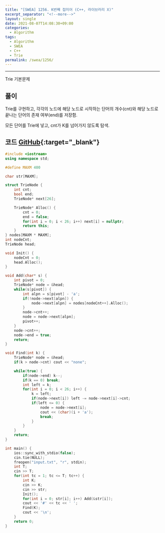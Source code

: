 ```yaml
---
title: "[SWEA] 1256. K번째 접미어 (C++, 라이브러리 X)"
excerpt_separator: "<!--more-->"
layout: single
date: 2021-08-07T14:08:30+09:00
categories:
  - Algorithm
tags:
  - Algorithm
  - SWEA
  - C++
  - Trie
permalink: /swea/1256/
---
```

---

Trie 기본문제

## 풀이

Trie를 구현하고, 각각의 노드에 해당 노드로 시작하는 단어의 개수(cnt)와 해당 노드로 끝나는 단어의 존재 여부(end)를 저장함.

모든 단어를 Trie에 넣고, cnt가 K를 넘어가지 않도록 탐색.

<!--more-->

## 코드 [GitHub](https://github.com/unionyy/samsung-algorithm-21/blob/main/trie/basic-problems/suffix/main.cpp){:target="_blank"}

```cpp
#include <iostream>
using namespace std;

#define MAXM 400

char str[MAXM];

struct TrieNode {
    int cnt;
    bool end;
    TrieNode* next[26];

    TrieNode* Alloc() {
        cnt = 0;
        end = false;
        for(int i = 0; i < 26; i++) next[i] = nullptr;
        return this;
    }
} nodes[MAXM * MAXM];
int nodeCnt;
TrieNode head;

void Init() {
    nodeCnt = 0;
    head.Alloc();
}

void Add(char* s) {
    int pivot = 0;
    TrieNode* node = &head;
    while(s[pivot]) {
        int alpn = s[pivot] - 'a';
        if(!node->next[alpn]) {
            node->next[alpn] = nodes[nodeCnt++].Alloc();
        }
        node->cnt++;
        node = node->next[alpn];
        pivot++;
    }
    node->cnt++;
    node->end = true;
    return;
}

void Find(int k) {
    TrieNode* node = &head;
    if(k > node->cnt) cout << "none";

    while(true) {
        if(node->end) k--;
        if(k == 0) break;
        int left = k;
        for(int i = 0; i < 26; i++) {
            k = left;
            if(node->next[i]) left -= node->next[i]->cnt;
            if(left <= 0) {
                node = node->next[i];
                cout << (char)(i + 'a');
                break;
            }
        }
    }
    return;
}

int main() {
    ios::sync_with_stdio(false);
    cin.tie(NULL);
    freopen("input.txt", "r", stdin);
    int T;
    cin >> T;
    for(int tc = 1; tc <= T; tc++) {
        int K;
        cin >> K;
        cin >> str;
        Init();
        for(int i = 0; str[i]; i++) Add(&str[i]);
        cout << '#' << tc << ' ';
        Find(K);
        cout << '\n';
    }
    return 0;
}
```
